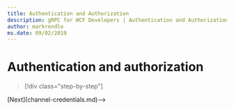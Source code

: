 ```yaml
---
title: Authentication and Authorization
description: gRPC for WCF Developers | Authentication and Authorization
author: markrendle
ms.date: 09/02/2019
---
```


# Authentication and authorization

>[!div class="step-by-step"]
<!-->[Next](channel-credentials.md)-->
